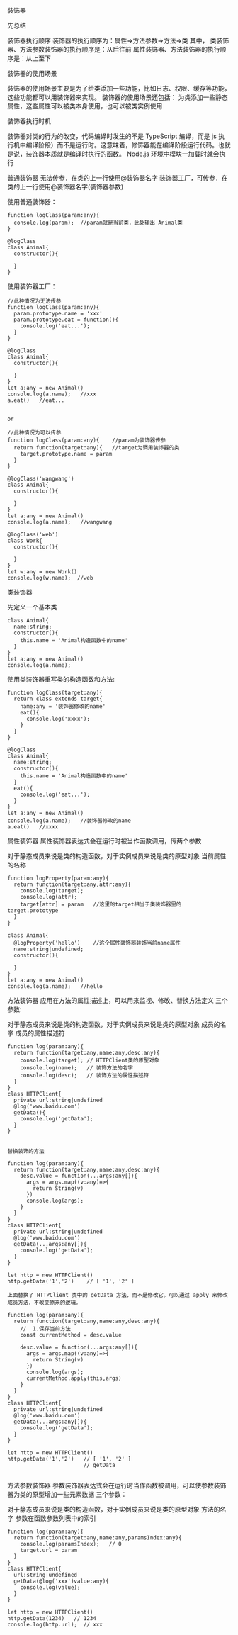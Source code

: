 装饰器

先总结

装饰器执行顺序
装饰器的执行顺序为：属性=>方法参数=>方法=>类
其中，
类装饰器、方法参数装饰器的执行顺序是：从后往前
属性装饰器、方法装饰器的执行顺序是：从上至下

装饰器的使用场景

装饰器的使用场景主要是为了给类添加一些功能，比如日志、权限、缓存等功能，这些功能都可以用装饰器来实现。
装饰器的使用场景还包括：
为类添加一些静态属性，这些属性可以被类本身使用，也可以被类实例使用

装饰器执行时机

装饰器对类的行为的改变，代码编译时发生的不是 TypeScript 编译，而是 js 执行机中编译阶段）而不是运行时。这意味着，修饰器能在编译阶段运行代码。也就是说，装饰器本质就是编译时执行的函数。
Node.js 环境中模块一加载时就会执行

普通装饰器 无法传参，在类的上一行使用@装饰器名字
装饰器工厂，可传参，在类的上一行使用@装饰器名字(装饰器参数)

使用普通装饰器：

```
function logClass(param:any){
  console.log(param);  //param就是当前类，此处输出 Animal类
}

@logClass
class Animal{
  constructor(){

  }
}
```

使用装饰器工厂：

```
//此种情况为无法传参
function logClass(param:any){
  param.prototype.name = 'xxx'
  param.prototype.eat = function(){
    console.log('eat...');
  }
}

@logClass
class Animal{
  constructor(){

  }
}
let a:any = new Animal()
console.log(a.name);   //xxx
a.eat()   //eat...


or

//此种情况为可以传参
function logClass(param:any){    //param为装饰器传参
  return function(target:any){   //target为调用装饰器的类
    target.prototype.name = param
  }
}

@logClass('wangwang')
class Animal{
  constructor(){

  }
}
let a:any = new Animal()
console.log(a.name);   //wangwang

@logClass('web')
class Work{
  constructor(){

  }
}
let w:any = new Work()
console.log(w.name);  //web

```

类装饰器

先定义一个基本类

```
class Animal{
  name:string;
  constructor(){
    this.name = 'Animal构造函数中的name'
  }
}
let a:any = new Animal()
console.log(a.name);
```

使用类装饰器重写类的构造函数和方法:

```
function logClass(target:any){
  return class extends target{
    name:any = '装饰器修改的name'
    eat(){
      console.log('xxxx');
    }
  }
}

@logClass
class Animal{
  name:string;
  constructor(){
    this.name = 'Animal构造函数中的name'
  }
  eat(){
    console.log('eat...');
  }
}
let a:any = new Animal()
console.log(a.name);   //装饰器修改的name
a.eat()   //xxxx

```

属性装饰器
属性装饰器表达式会在运行时被当作函数调用，传两个参数

对于静态成员来说是类的构造函数，对于实例成员来说是类的原型对象
当前属性的名称

```
function logProperty(param:any){
  return function(target:any,attr:any){
    console.log(target);
    console.log(attr);
    target[attr] = param   //这里的target相当于类装饰器里的target.prototype
  }
}

class Animal{
  @logProperty('hello')    //这个属性装饰器装饰当前name属性
  name:string|undefined;
  constructor(){

  }
}
let a:any = new Animal()
console.log(a.name);   //hello

```

方法装饰器
应用在方法的属性描述上，可以用来监视、修改、替换方法定义
三个参数:

对于静态成员来说是类的构造函数，对于实例成员来说是类的原型对象
成员的名字
成员的属性描述符

```
function log(param:any){
  return function(target:any,name:any,desc:any){
    console.log(target); // HTTPClient类的原型对象
    console.log(name);   // 装饰方法的名字
    console.log(desc);   // 装饰方法的属性描述符
  }
}
class HTTPClient{
  private url:string|undefined
  @log('www.baidu.com')
  getData(){
    console.log('getData');
  }
}


替换装饰的方法

function log(param:any){
  return function(target:any,name:any,desc:any){
    desc.value = function(...args:any[]){
      args = args.map((v:any)=>{
        return String(v)
      })
      console.log(args);
    }
  }
}
class HTTPClient{
  private url:string|undefined
  @log('www.baidu.com')
  getData(...args:any[]){
    console.log('getData');
  }
}

let http = new HTTPClient()
http.getData('1','2')    // [ '1', '2' ]

上面替换了 HTTPClient 类中的 getData 方法，而不是修改它。可以通过 apply 来修改成员方法，不改变原来的逻辑。

function log(param:any){
  return function(target:any,name:any,desc:any){
    //  1.保存当前方法
    const currentMethod = desc.value

    desc.value = function(...args:any[]){
      args = args.map((v:any)=>{
        return String(v)
      })
      console.log(args);
      currentMethod.apply(this,args)
    }
  }
}
class HTTPClient{
  private url:string|undefined
  @log('www.baidu.com')
  getData(...args:any[]){
    console.log('getData');
  }
}

let http = new HTTPClient()
http.getData('1','2')   // [ '1', '2' ]
                        // getData


```

方法参数装饰器
参数装饰器表达式会在运行时当作函数被调用，可以使参数装饰器为类的原型增加一些元素数据
三个参数：

对于静态成员来说是类的构造函数，对于实例成员来说是类的原型对象
方法的名字
参数在函数参数列表中的索引

```
function log(param:any){
  return function(target:any,name:any,paramsIndex:any){
    console.log(paramsIndex);   // 0
    target.url = param
  }
}
class HTTPClient{
  url:string|undefined
  getData(@log('xxx')value:any){
    console.log(value);
  }
}

let http = new HTTPClient()
http.getData(1234)   // 1234
console.log(http.url);  // xxx

```
